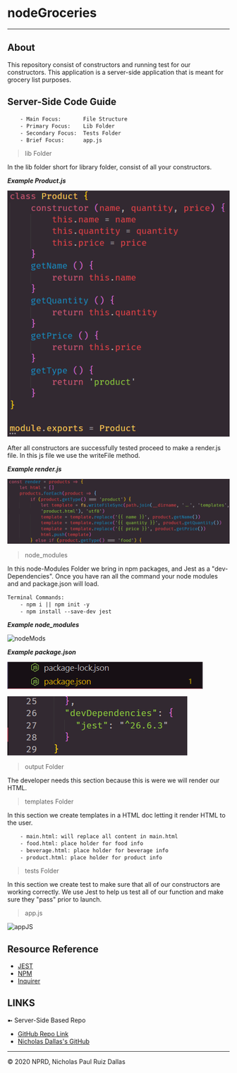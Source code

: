 # nodeGroceries
- - -
## About

This repository consist of constructors and running test for our constructors. This application is a server-side application that is meant for grocery list purposes. 

## Server-Side Code Guide

```
    - Main Focus:       File Structure
    - Primary Focus:    Lib Folder
    - Secondary Focus:  Tests Folder
    - Brief Focus:      app.js
```

> lib Folder

In the lib folder short for library folder, consist of all your constructors. 

***Example Product.js***

![constructorProduct](./photos/constructorProduct.png)

After all constructors are successfully tested proceed to make a render.js file.
In this js file we use the writeFile method.

***Example render.js***

![constructorRender](./photos/constructorRender.png)

> node_modules

In this node-Modules Folder we bring in npm packages, and Jest as a "dev-Dependencies".
Once you have ran all the command your node modules and and package.json will load.

```
Terminal Commands:
    - npm i || npm init -y
    - npm install --save-dev jest
```

***Example node_modules***

![nodeMods](./gifs/nodeMods.gif)

***Example package.json***

![package_json](./photos/package_json.png)

![devDepend](./photos/devDepend.png)

> output Folder

The developer needs this section because this is were we will render our HTML.

> templates Folder

In this section we create templates in a HTML doc letting it render HTML to the user.

```
    - main.html: will replace all content in main.html
    - food.html: place holder for food info
    - beverage.html: place holder for beverage info
    - product.html: place holder for product info
```

> tests Folder

In this section we create test to make sure that all of our constructors are working correctly.
We use Jest to help us test all of our function and make sure they "pass" prior to launch.

> app.js

![appJS](./gifs/appJS.gif)

## Resource Reference 

- [JEST](https://jestjs.io/docs/en/getting-started)
- [NPM](https://www.npmjs.com/package/npm)
- [Inquirer](https://www.npmjs.com/package/inquirer/v/5.2.0)

## LINKS

➼ Server-Side Based Repo
- [GitHub Repo Link](https://github.com/nicholasd-uci/nodeGroceries)
- [Nicholas Dallas's GitHub](https://github.com/nicholasd-uci)

- - -
© 2020 NPRD, Nicholas Paul Ruiz Dallas